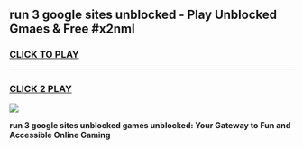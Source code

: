 
## run 3 google sites unblocked - Play Unblocked Gmaes & Free #x2nml
<h3>
<a href="https://news.freeplayer.one?title=run_3_google_sites_unblocked&ref=03M">CLICK TO PLAY</a></h3>
<hr>

<h3>
<a href="https://news.freeplayer.one?title=run_3_google_sites_unblocked&ref=03M">CLICK 2 PLAY</a>
  
</h3>

<a href="https://news.freeplayer.one?title=run_3_google_sites_unblocked&ref=03M"><img src="https://clearcache.store/games.png"></a>


**run 3 google sites unblocked games unblocked: Your Gateway to Fun and Accessible Online Gaming**

